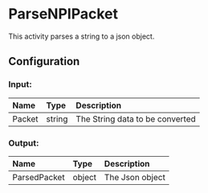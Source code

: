 # ParseNPIPacket

This activity parses a string to a json object.

## Configuration

### Input:
| Name       | Type   | Description
|:---        | :---   | :---    
| Packet | string | The String data to be converted

### Output:

| Name   | Type    | Description                       |
| :----- | :------ | :-------------------------------- |
| ParsedPacket | object | The Json object
